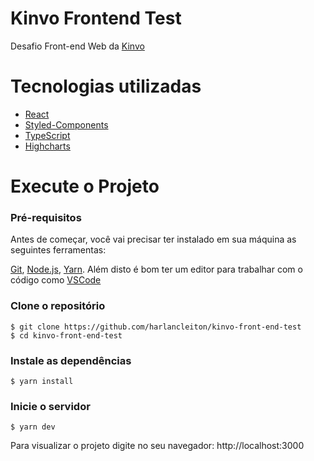 # Kinvo Frontend Test

Desafio Front-end Web da [Kinvo](https://www.kinvo.com.br/)

# Tecnologias utilizadas

- [React](https://reactjs.org/)
- [Styled-Components](https://styled-components.com/)
- [TypeScript](https://www.typescriptlang.org/)
- [Highcharts](https://www.highcharts.com/)

# Execute o Projeto

### Pré-requisitos

Antes de começar, você vai precisar ter instalado em sua máquina as seguintes ferramentas:

[Git](https://git-scm.com), [Node.js](https://nodejs.org/en/), [Yarn](https://classic.yarnpkg.com/lang/en/). Além disto é bom ter um editor para trabalhar com o código como [VSCode](https://code.visualstudio.com/)

### Clone o repositório

    $ git clone https://github.com/harlancleiton/kinvo-front-end-test
    $ cd kinvo-front-end-test

### Instale as dependências

    $ yarn install

### Inicie o servidor

    $ yarn dev

Para visualizar o projeto digite no seu navegador: http://localhost:3000
